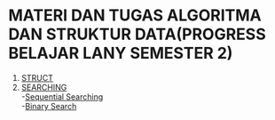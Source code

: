 # MATERI DAN TUGAS ALGORITMA DAN STRUKTUR DATA(PROGRESS BELAJAR LANY SEMESTER 2)
1. [STRUCT](https://github.com/MeiLing19/ALGORITMA-DAN-STRUKTUR-DATA-ASSIGNMENT/tree/main/STRUCT)
2. [SEARCHING](https://github.com/MeiLing19/ALGORITMA-DAN-STRUKTUR-DATA-ASSIGNMENT/tree/main/SEARCHING)
   <br>-[Sequential Searching](https://github.com/MeiLing19/ALGORITMA-DAN-STRUKTUR-DATA-ASSIGNMENT/tree/main/SEARCHING/SEQUENTIAL%20SEARCHING)</br>
   -[Binary Search](https://github.com/MeiLing19/ALGORITMA-DAN-STRUKTUR-DATA-ASSIGNMENT/tree/main/SEARCHING/BINARY%20SEARCHING)
